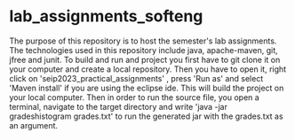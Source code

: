 # lab_assignments_softeng
The purpose of this repository is to host the semester's lab assignments.
The technologies used in this repository include java, apache-maven, git, jfree and junit.
To build and run and project you first have to git clone it on your computer and create a local repository. Then you have to open it, right click on 'seip2023_practical_assignments' , press 'Run as' and select 'Maven install' if you are using the eclipse ide. This will build the project on your local computer. Then in order to run the source file, you open a terminal, navigate to the target directory and write 'java -jar gradeshistogram grades.txt' to run the generated jar with the grades.txt as an argument.
